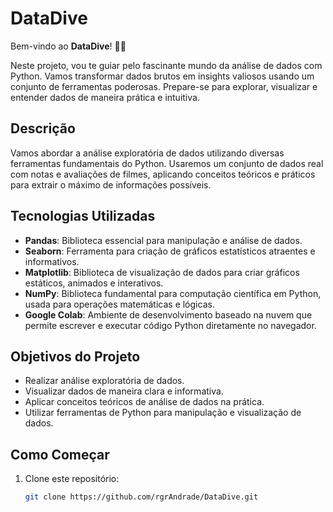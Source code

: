 # DataDive

Bem-vindo ao **DataDive**! 🌊🚀

Neste projeto, vou te guiar pelo fascinante mundo da análise de dados com Python. Vamos transformar dados brutos em insights valiosos usando um conjunto de ferramentas poderosas. Prepare-se para explorar, visualizar e entender dados de maneira prática e intuitiva.

## Descrição

Vamos abordar a análise exploratória de dados utilizando diversas ferramentas fundamentais do Python. Usaremos um conjunto de dados real com notas e avaliações de filmes, aplicando conceitos teóricos e práticos para extrair o máximo de informações possíveis.

## Tecnologias Utilizadas

- **Pandas**: Biblioteca essencial para manipulação e análise de dados.
- **Seaborn**: Ferramenta para criação de gráficos estatísticos atraentes e informativos.
- **Matplotlib**: Biblioteca de visualização de dados para criar gráficos estáticos, animados e interativos.
- **NumPy**: Biblioteca fundamental para computação científica em Python, usada para operações matemáticas e lógicas.
- **Google Colab**: Ambiente de desenvolvimento baseado na nuvem que permite escrever e executar código Python diretamente no navegador.

## Objetivos do Projeto

- Realizar análise exploratória de dados.
- Visualizar dados de maneira clara e informativa.
- Aplicar conceitos teóricos de análise de dados na prática.
- Utilizar ferramentas de Python para manipulação e visualização de dados.

## Como Começar

1. Clone este repositório:
   ```bash
   git clone https://github.com/rgrAndrade/DataDive.git
